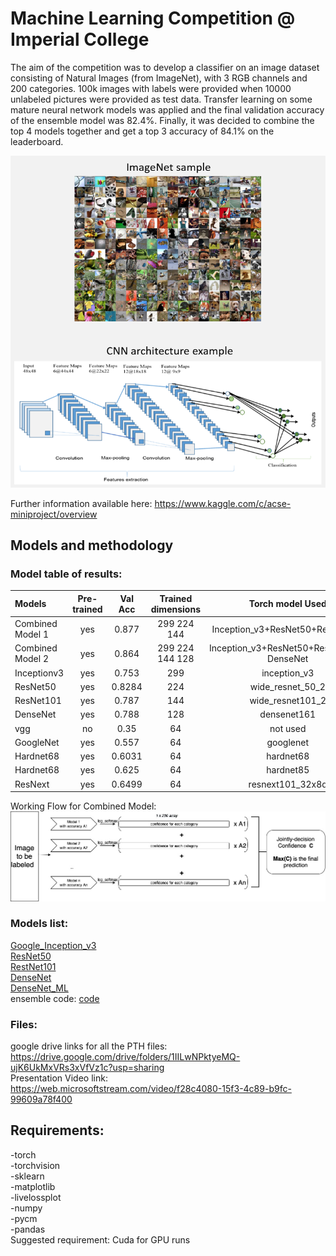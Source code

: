 # Machine Learning Competition @ Imperial College


The aim of the competition was to develop a classifier on an image dataset consisting of Natural Images (from ImageNet), with 3 RGB channels and 200 categories. 100k images with labels were provided when 10000 unlabeled pictures were provided as test data. Transfer learning on some mature neural network models was applied and the final validation accuracy of the ensemble model was 82.4%. Finally, it was decided to combine the top 4 models together and get a top 3 accuracy of 84.1% on the leaderboard.

![](ImageNet_sample.png)

Further information available here: https://www.kaggle.com/c/acse-miniproject/overview


## Models and methodology

### Model table of results:

|Models      |Pre-trained|Val Acc    |	Trained dimensions|	Torch model Used |  
| :------    | :------:  |  :------: | :-----:         |  :-----:      | 
|Combined Model 1| yes| 0.877  | 299 224 144| Inception_v3+ResNet50+ResNet101|
|Combined Model 2| yes| 0.864  | 299 224 144 128| Inception_v3+ResNet50+ResNet101+ DenseNet|
|Inceptionv3  |	yes     |	0.753   | 299            |	inception_v3   |  
|ResNet50    |yes      |	0.8284  |  224           |	wide_resnet_50_2|  
|ResNet101   | yes     |  0.787    |	144          |	wide_resnet101_2|  
|DenseNet    |yes      |0.788     |	128            |  densenet161    |  
|vgg       | no      | 0.35     |	64           |	not used      |  
|GoogleNet   | yes     |  0.557    |64             |	googlenet    |  
|Hardnet68   |yes      |	0.6031  |	64           |	hardnet68     |  
|Hardnet68   | yes     |    0.625  |64             |	hardnet85    |  
| ResNext    |yes      |    0.6499 |  64            |resnext101_32x8d  |  

Working Flow for Combined Model:   
![avater](Joint_decision/combined_flowchart.jpg)  


### Models list:

[Google_Inception_v3](Single_Model/Inception_raw_code.ipynb)    
[ResNet50](Single_Model/ResNet_Training.py)  
[RestNet101](Single_Model/wide-resnet101_raw_code.ipynb)  
[DenseNet](Single_Model/Demo_code_with_densenet.ipynb)   
[DenseNet_ML](Single_Model/Demo_with_densenet_ml.ipynb)  
ensemble code:
[code](Joint_decision/joint_decision.ipynb)

### Files:

google drive links for all the PTH files:   
https://drive.google.com/drive/folders/1IILwNPktyeMQ-ujK6UkMxVRs3xVfVz1c?usp=sharing  
Presentation Video link:   
https://web.microsoftstream.com/video/f28c4080-15f3-4c89-b9fc-99609a78f400


## Requirements:  

-torch  
-torchvision  
-sklearn  
-matplotlib  
-livelossplot  
-numpy  
-pycm  
-pandas  
Suggested requirement: Cuda for GPU runs  
